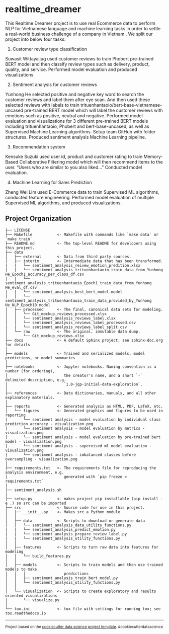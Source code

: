 realtime_dreamer
==============================

This Realtime Dreamer project is to use real Ecommerce data to perform NLP for Vietnamese language and machine learning tasks in order to settle a real-world business challenge of a company in Vietnam . We split our project into below four tasks:

1.	Customer review type classification

Suwasit Wittayaijug used customer reviews to train Phobert pre-trained BERT model and then classify review types such as delivery, product, quality, and service. Performed model evaluation and produced visualizations.

2.	Sentiment analysis for customer reviews

Yunhong He selected positive and negative key word to search the customer reviews and label them after eye scan. And then used these selected reviews with labels to train trituenhantaoio/bert-base-vietnamese-uncased pre-trained BERT model which will label the customer reviews with emotions such as positive, neutral and negative. Performed model evaluation and visualizations for 3 different pre-trained BERT models including trituenhantaoio, Phobert and bert-base-uncased, as well as Supervised Machine Learning algorithms.  Setup team GitHub with folder structures. Produced sentiment analysis Machine Learning pipeline.

3.	Recommendation system

Kensuke Suzuki used user id, product and customer rating to train Memory-Based Collaborative Filtering model which will then recommend items to the user. “Users who are similar to you also liked…” Conducted model evaluation.

4.	Machine Learning for Sales Prediction

Zheng Wei Lim used E-Commerce data to train Supervised ML algorithms, conducted feature engineering. Performed model evaluation of multiple Supervised ML algorithms, and produced visualizations. 


Project Organization
------------

    ├── LICENSE
    ├── Makefile           <- Makefile with commands like `make data` or `make train`
    ├── README.md          <- The top-level README for developers using this project.
    ├── data
    │   ├── external       <- Data from third party sources.
    │   ├── interim        <- Intermediate data that has been transformed.
    |   |   └── sentiment_analysis_reivew_emotion_predition.xlsx
    |   |   └── sentiment_analysis_trituenhantaoio_train_data_from_Yunhong He_Epoch1_accuracy_per_class_df.csv
    |   |   └── sentiment_analysis_trituenhantaoio_Epoch1_train_data_from_Yunhong He_eval_df.csv
    |   |   └── sentiment_analysis_best_bert_model.model
    |   |   └── sentiment_analysis_trituenhantaoio_train_data_provided_by_Yunhong He_NLP_Epoch10.model
    │   ├── processed      <- The final, canonical data sets for modeling.
    │   │   └── Git_mockup_reviews_processed.xlsx
    │   │   └── sentiment_analysis_reviews_label.xlsx
    │   │   └── sentiment_analysis_reviews_label_processed.csv
    |   |   └── sentiment_analysis_reviews_label_split.csv
    │   └── raw            <- The original, immutable data dump.
    │       └── Git_mockup_reviews.xlsx
    ├── docs               <- A default Sphinx project; see sphinx-doc.org for details
    │
    ├── models             <- Trained and serialized models, model predictions, or model summaries
    │
    ├── notebooks          <- Jupyter notebooks. Naming convention is a number (for ordering),
    │                         the creator's name, and a short `-` delimited description, e.g.
    │                         `1.0-jqp-initial-data-exploration`.
    │
    ├── references         <- Data dictionaries, manuals, and all other explanatory materials.
    │
    ├── reports            <- Generated analysis as HTML, PDF, LaTeX, etc.
    │   └── figures        <- Generated graphics and figures to be used in reporting
    |       └── sentiment analysis - model evaluation by individual class prediction accuracy - visualization.png
    |       └── sentiment analysis - model evaluation by metrics - visualization.png
    |       └── sentiment analysis - model evaluation by pre-trained bert model - visualization.png
    |       └── sentiment analysis - supervised ml model evaluation - visualization.png
    |       └── sentiment analysis - imbalanced classes before oversampling - visualization.png
    │
    ├── requirements.txt   <- The requirements file for reproducing the analysis environment, e.g.
    │                         generated with `pip freeze > requirements.txt`
    │
    |── sentiment_analysis.sh
    |
    ├── setup.py           <- makes project pip installable (pip install -e .) so src can be imported
    ├── src                <- Source code for use in this project.
    │   ├── __init__.py    <- Makes src a Python module
    │   │
    │   ├── data           <- Scripts to download or generate data
    │   │   └── sentiment_analysis_data_utility_functions.py
    |   |   └── sentiment_analysis_predict_emotion.py
    |   |   └── sentiment_analysis_prepare_review_label.py
    |   |   └── sentiment_analysis_utility_functions.py
    │   │
    │   ├── features       <- Scripts to turn raw data into features for modeling
    │   │   └── build_features.py
    │   │
    │   ├── models         <- Scripts to train models and then use trained models to make
    │   │   │                 predictions
    │   │   ├── sentiment_analysis_train_bert_model.py
    │   │   └── sentiment_analysis_utility_functions.py
    │   │
    │   └── visualization  <- Scripts to create exploratory and results oriented visualizations
    │       └── visualize.py
    │
    └── tox.ini            <- tox file with settings for running tox; see tox.readthedocs.io


--------

<p><small>Project based on the <a target="_blank" href="https://drivendata.github.io/cookiecutter-data-science/">cookiecutter data science project template</a>. #cookiecutterdatascience</small></p>
